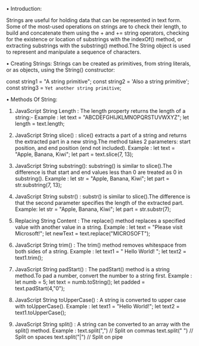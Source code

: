 • Introduction:

Strings are useful for holding data that can be represented in text form. Some of the most-used operations on strings are to check their length, to build and concatenate them using the + and += string operators, checking for the existence or location of substrings with the indexOf() method, or extracting substrings with the substring() method.The String object is used to represent and manipulate a sequence of characters.

• Creating Strings:
Strings can be created as primitives, from string literals, or as objects, using the String() constructor:

const string1 = "A string primitive";
const string2 = 'Also a string primitive';
const string3 = `Yet another string primitive`;

• Methods Of String:

 1. JavaScript  String Length : The length property returns the length of a string:-
 Example : let text = "ABCDEFGHIJKLMNOPQRSTUVWXYZ";
                         let length = text.length;

2. JavaScript String slice() : slice() extracts a part of a string and returns the extracted part in a new string.The method takes 2 parameters: start position, and end position (end not included).
     Example : let text = "Apple, Banana, Kiwi";
               let part = text.slice(7, 13);

3. JavaScript String substring(): substring() is similar to slice().The difference is that start and end values less than 0 are treated as 0 in substring().
          Example : let str = "Apple, Banana, Kiwi";
                     let part = str.substring(7, 13);

4.  JavaScript String substr() : substr() is similar to slice().The difference is that the second parameter specifies the length of the extracted part.
        Example: let str = "Apple, Banana, Kiwi";
                let part = str.substr(7);

5. Replacing String Content : The replace() method replaces a specified value with another value in a string.
            Example : let text = "Please visit Microsoft!";
                      let newText = text.replace("MICROSOFT");

6. JavaScript String trim() : The trim() method removes whitespace from both sides of a string.
              Example : let text1 = "      Hello World!      ";
                        let text2 = text1.trim();

7. JavaScript String padStart() : The padStart() method is a string method.To pad a number, convert the number to a string first.
              Example : let numb = 5;
                        let text = numb.toString();
                        let padded = text.padStart(4,"0");

8. JavaScript String toUpperCase() : A string is converted to upper case with toUpperCase().
             Example : let text1 = "Hello World!";
                       let text2 = text1.toUpperCase();

9. JavaScript String split() : A string can be converted to an array with the split() method.
            Example : text.split(",")    // Split on commas
                      text.split(" ")    // Split on spaces
                      text.split("|")    // Split on pipe































